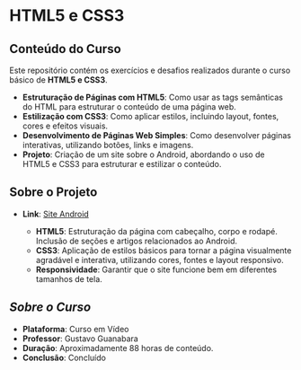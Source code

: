 # **HTML5 e CSS3** 

## **Conteúdo do Curso**  
Este repositório contém os exercícios e desafios realizados durante o curso básico de **HTML5 e CSS3**.

- **Estruturação de Páginas com HTML5**: Como usar as tags semânticas do HTML para estruturar o conteúdo de uma página web.
- **Estilização com CSS3**: Como aplicar estilos, incluindo layout, fontes, cores e efeitos visuais.
- **Desenvolvimento de Páginas Web Simples**: Como desenvolver páginas interativas, utilizando botões, links e imagens.
- **Projeto**: Criação de um site sobre o Android, abordando o uso de HTML5 e CSS3 para estruturar e estilizar o conteúdo.

## **Sobre o Projeto**  
- **Link**:  <a  href="https://marcosrenegit.github.io/html-css-fundamentals/Desafios/d010/revisao" target="_blank">  Site Android</a>

  - **HTML5**: Estruturação da página com cabeçalho, corpo e rodapé. Inclusão de seções e artigos relacionados ao Android.
  - **CSS3**: Aplicação de estilos básicos para tornar a página visualmente agradável e interativa, utilizando cores, fontes e layout responsivo.
  - **Responsividade**: Garantir que o site funcione bem em diferentes tamanhos de tela.

## *Sobre o Curso*  
- **Plataforma**: Curso em Vídeo  
- **Professor**: Gustavo Guanabara  
- **Duração**: Aproximadamente 88 horas de conteúdo.
- **Conclusão**: Concluído

